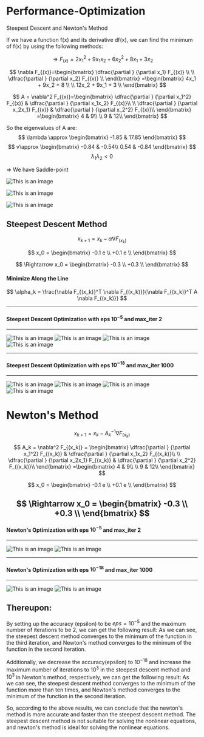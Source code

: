 # Performance-Optimization
Steepest Descent and Newton's Method

If we have a function f(x) and its derivative df(x), we can find the minimum of f(x) by using the following methods:

$$
\Rightarrow F_{(x)} = 2x_1^2 + 9x_1x_2 + 6x_2^2 + 8x_1 + 3x_2
$$


$$
\nabla F_{(x)}=\begin{bmatrix} 
	\dfrac{\partial } {\partial x_1}  F_{(x)} \\
	\\
	\dfrac{\partial } {\partial x_2}  F_{(x)} \\
	\end{bmatrix}
	=\begin{bmatrix} 
	4x_1 + 9x_2 + 8 \\
	\\
	12x_2 + 9x_1 + 3 \\
	\end{bmatrix}
$$

$$
A = \nabla^2 F_{(x)}=\begin{bmatrix} 
	\dfrac{\partial } {\partial x_1^2} F_{(x)} & \dfrac{\partial } {\partial x_1x_2} F_{(x)}\\ 
	\\
	\dfrac{\partial } {\partial x_2x_1} F_{(x)} & \dfrac{\partial } {\partial x_2^2} F_{(x)}\\
	\end{bmatrix}
	=\begin{bmatrix} 
	4 & 9\\ 
	\\
	9 & 12\\
	\end{bmatrix}
$$

So the eigenvalues of A are:
$$
\lambda \approx \begin{bmatrix} 
    -1.85 & 17.85
    \end{bmatrix}
$$
$$
v\approx \begin{bmatrix} 
    -0.84 & -0.54\\
    0.54 & -0.84
    \end{bmatrix}
$$
$$
\lambda_1\lambda_2 <0
$$


$\Rightarrow$ We have Saddle-point


![This is an image](img/FunctionContour.png)

![This is an image](img/funcSurface.png)

![This is an image](img/funcSurface2.png)


## Steepest Descent Method

$$
{x_{k+1}} = x_k - \alpha \nabla F_{(x_k)}
$$

$$
x_0 = \begin{bmatrix} 
    -0.1 e \\
    +0.1 e \\
    \end{bmatrix}
$$

$$
\Rightarrow x_0 = \begin{bmatrix} 
    -0.3 \\
    +0.3 \\
    \end{bmatrix}
$$

#### Minimize Along the Line
$$
\alpha_k = \frac{\nabla F_{(x_k)}^T \nabla F_{(x_k)}}{\nabla F_{(x_k)}^T A \nabla F_{(x_k)}}
$$

---
#### Steepest Descent Optimization with eps $10^{-5}$ and max_iter 2
---

![This is an image](img/SP_2.png)
![This is an image](img/SP_2_p.png)
![This is an image](img/SP_2_alpha.png)
![This is an image](img/SP_2_X1X2.png)

---
#### Steepest Descent Optimization with eps $10^{-18}$ and max_iter 1000
---
![This is an image](img/SP_1000.png)
![This is an image](img/SP_1000_p.png)
![This is an image](img/SP1000_X1x2.png)
![This is an image](img/SP_1000_alpha.png)

# Newton's Method

$$
x_{k+1} = x_k - A_k^{-1} \nabla F_{(x_k)}
$$

$$
A_k = \nabla^2 F_{(x_k)} = \begin{bmatrix} 
    \dfrac{\partial } {\partial x_1^2} F_{(x_k)} & \dfrac{\partial } {\partial x_1x_2} F_{(x_k)}\\ 
    \\
    \dfrac{\partial } {\partial x_2x_1} F_{(x_k)} & \dfrac{\partial } {\partial x_2^2} F_{(x_k)}\\
    \end{bmatrix}
    =\begin{bmatrix}
    4 & 9\\
    \\
    9 & 12\\
    \end{bmatrix}
$$


$$
x_0 = \begin{bmatrix} 
    -0.1 e \\
    +0.1 e \\
    \end{bmatrix}
$$

$$
\Rightarrow x_0 = \begin{bmatrix} 
    -0.3 \\
    +0.3 \\
    \end{bmatrix}
$$
---
#### Newton's Optimization with eps $10^{-5}$ and max_iter 2
---
![This is an image](img/N_2.png)
![This is an image](img/N_2_X1X2.png)

---
#### Newton's Optimization with eps $10^{-18}$ and max_iter 1000
---
![This is an image](img/N_1000.png)
![This is an image](img/N_1000_X1X2.png)

## Thereupon:
By setting up the accuracy (epsilon) to be $eps=10^{-5}$ and the maximum number of iterations to be $2$, we can get the following result:
As we can see, the steepest descent method converges to the minimum of the function in the third iteration, and Newton's method converges to the minimum of the function in the second iteration.

Additionally, we decrease the accuracy(epsilon) to $10^{-18}$ and increase the maximum number of iterations to $10^{3}$ in the steepest descent method and $10^{3}$ in Newton's method, respectively, we can get the following result:
As we can see, the steepest descent method converges to the minimum of the function more than ten times, and Newton's method converges to the minimum of the function in the second iteration.

So, according to the above results, we can conclude that the newton's method is more accurate and faster than the steepest descent method.
The steepest descent method is not suitable for solving the nonlinear equations, and newton's method is ideal for solving the nonlinear equations.
